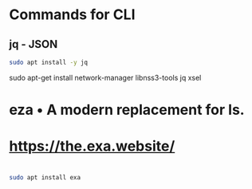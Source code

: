 # Commands for CLI


## jq - JSON

```sh
sudo apt install -y jq
```

sudo apt-get install network-manager libnss3-tools jq xsel


# eza &bull; A modern replacement for ls.
# https://the.exa.website/
#
```sh
sudo apt install exa
```
